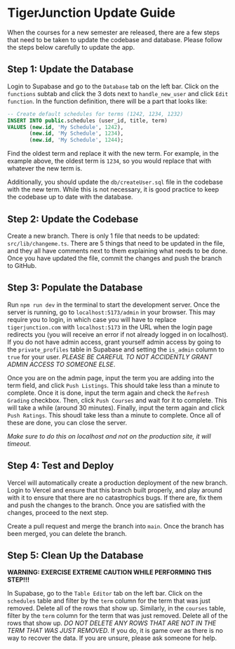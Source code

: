 # TigerJunction Update Guide
When the courses for a new semester are released, there are a few steps that need to be taken to update the codebase and database. Please follow the steps below carefully to update the app.

## Step 1: Update the Database
Login to Supabase and go to the `Database` tab on the left bar. Click on the `functions` subtab and click the 3 dots next to `handle_new_user` and click `Edit function`. In the function definition, there will be a part that looks like:
```sql
-- Create default schedules for terms (1242, 1234, 1232)
INSERT INTO public.schedules (user_id, title, term)
VALUES (new.id, 'My Schedule', 1242),
       (new.id, 'My Schedule', 1234),
       (new.id, 'My Schedule', 1244);
```
Find the oldest term and replace it with the new term. For example, in the example above, the oldest term is `1234`, so you would replace that with whatever the new term is.

Additionally, you should update the `db/createUser.sql` file in the codebase with the new term. While this is not necessary, it is good practice to keep the codebase up to date with the database.

## Step 2: Update the Codebase
Create a new branch. There is only 1 file that needs to be updated: `src/lib/changeme.ts`. There are 5 things that need to be updated in the file, and they all have comments next to them explaining what needs to be done. Once you have updated the file, commit the changes and push the branch to GitHub. 

## Step 3: Populate the Database
Run `npm run dev` in the terminal to start the development server. Once the server is running, go to `localhost:5173/admin` in your browser. This may require you to login, in which case you will have to replace `tigerjunction.com` with `localhost:5173` in the URL when the login page redirects you (you will receive an error if not already logged in on localhost). If you do not have admin access, grant yourself admin access by going to the `private_profiles` table in Supabase and setting the `is_admin` column to `true` for your user. *PLEASE BE CAREFUL TO NOT ACCIDENTLY GRANT ADMIN ACCESS TO SOMEONE ELSE*.

Once you are on the admin page, input the term you are adding into the term field, and click `Push Listings`. This should take less than a minute to complete. Once it is done, input the term again and check the `Refresh Grading` checkbox. Then, click `Push Courses` and wait for it to complete. This will take a while (around 30 minutes). Finally, input the term again and click `Push Ratings`. This shoudl take less than a minute to complete. Once all of these are done, you can close the server.

*Make sure to do this on localhost and not on the production site, it will timeout*.

## Step 4: Test and Deploy
Vercel will automatically create a production deployment of the new branch. Login to Vercel and ensure that this branch built properly, and play around with it to ensure that there are no catastrophics bugs. If there are, fix them and push the changes to the branch. Once you are satisfied with the changes, proceed to the next step.

Create a pull request and merge the branch into `main`. Once the branch has been merged, you can delete the branch.

## Step 5: Clean Up the Database
**WARNING: EXERCISE EXTREME CAUTION WHILE PERFORMING THIS STEP!!!**

In Supabase, go to the `Table Editor` tab on the left bar. Click on the `schedules` table and filter by the `term` column for the term that was just removed. Delete all of the rows that show up. Similarly, in the `courses` table, filter by the `term` column for the term that was just removed. Delete all of the rows that show up. *DO NOT DELETE ANY ROWS THAT ARE NOT IN THE TERM THAT WAS JUST REMOVED*. If you do, it is game over as there is no way to recover the data. If you are unsure, please ask someone for help.